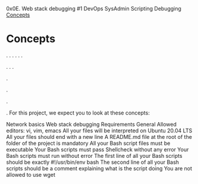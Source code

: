 0x0E. Web stack debugging #1
DevOps SysAdmin Scripting Debugging
[Concepts](#Concepts)
# <a Concepts="Concepts"></a>Concepts
.
.
.
.
.
.

.
.
.







.





.




.








.
For this project, we expect you to look at these concepts:

Network basics
Web stack debugging
Requirements
General
Allowed editors: vi, vim, emacs
All your files will be interpreted on Ubuntu 20.04 LTS
All your files should end with a new line
A README.md file at the root of the folder of the project is mandatory
All your Bash script files must be executable
Your Bash scripts must pass Shellcheck without any error
Your Bash scripts must run without error
The first line of all your Bash scripts should be exactly #!/usr/bin/env bash
The second line of all your Bash scripts should be a comment explaining what is the script doing
You are not allowed to use wget
